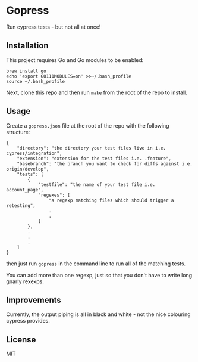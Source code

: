 # Gopress

Run cypress tests - but not all at once!

## Installation

This project requires Go and Go modules to be enabled:
```
brew install go
echo 'export GO111MODULES=on' >>~/.bash_profile
source ~/.bash_profile
```
Next, clone this repo and then run `make` from the root of the repo to install.

## Usage

Create a `gopress.json` file at the root of the repo with the following structure:

```
{
	"directory": "the directory your test files live in i.e. cypress/integration",
	"extension": "extension for the test files i.e. .feature",
	"basebranch": "the branch you want to check for diffs against i.e. origin/develop",
	"tests": [
		{
			"testfile": "the name of your test file i.e. account_page",
			"regexes": [
				"a regexp matching files which should trigger a retesting",
				.
				.
			]
		},
		.
		.
		.
	]
}
```

then just run `gopress` in the command line to run all of the matching tests.

You can add more than one regexp, just so that you don't have to write long gnarly rexexps.

## Improvements

Currently, the output piping is all in black and white - not the nice colouring cypress provides.

## License

MIT
